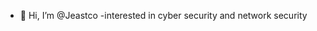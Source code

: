 - 👋 Hi, I’m @Jeastco
-interested in cyber security and network security
<!---
Jeastco/Jeastco is a ✨ special ✨ repository because its `README.md` (this file) appears on your GitHub profile.
You can click the Preview link to take a look at your changes.
--->
